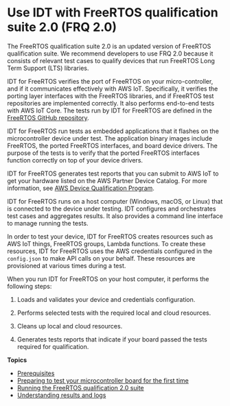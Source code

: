 # Use IDT with FreeRTOS qualification suite 2\.0 \(FRQ 2\.0\)<a name="lts-idt-freertos-qualification"></a>

The FreeRTOS qualification suite 2\.0 is an updated version of FreeRTOS qualification suite\. We recommend developers to use FRQ 2\.0 because it consists of relevant test cases to qualify devices that run FreeRTOS Long Term Support \(LTS\) libraries\. 

IDT for FreeRTOS verifies the port of FreeRTOS on your micro\-controller, and if it communicates effectively with AWS IoT\. Specifically, it verifies the porting layer interfaces with the FreeRTOS libraries, and if FreeRTOS test repositories are implemented correctly\. It also performs end\-to\-end tests with AWS IoT Core\. The tests run by IDT for FreeRTOS are defined in the [FreeRTOS GitHub repository](https://github.com/FreeRTOS/FreeRTOS-Libraries-Integration-Tests)\.

IDT for FreeRTOS run tests as embedded applications that it flashes on the microcontroller device under test\. The application binary images include FreeRTOS, the ported FreeRTOS interfaces, and board device drivers\. The purpose of the tests is to verify that the ported FreeRTOS interfaces function correctly on top of your device drivers\.

IDT for FreeRTOS generates test reports that you can submit to AWS IoT to get your hardware listed on the AWS Partner Device Catalog\. For more information, see [AWS Device Qualification Program](https://aws.amazon.com/partners/dqp/)\.

IDT for FreeRTOS runs on a host computer \(Windows, macOS, or Linux\) that is connected to the device under testing\. IDT configures and orchestrates test cases and aggregates results\. It also provides a command line interface to manage running the tests\.

In order to test your device, IDT for FreeRTOS creates resources such as AWS IoT things, FreeRTOS groups, Lambda functions\. To create these resources, IDT for FreeRTOS uses the AWS credentials configured in the `config.json` to make API calls on your behalf\. These resources are provisioned at various times during a test\.

When you run IDT for FreeRTOS on your host computer, it performs the following steps:

1. Loads and validates your device and credentials configuration\.

1. Performs selected tests with the required local and cloud resources\.

1. Cleans up local and cloud resources\.

1. Generates tests reports that indicate if your board passed the tests required for qualification\.

**Topics**
+ [Prerequisites](lts-idt-dev-tester-prereqs.md)
+ [Preparing to test your microcontroller board for the first time](lts-qual-steps.md)
+ [Running the FreeRTOS qualification 2\.0 suite](lts-run-tests.md)
+ [Understanding results and logs](lts-results-logs.md)